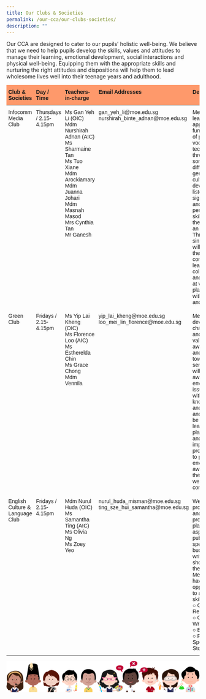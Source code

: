 ```yaml
---
title: Our Clubs & Societies
permalink: /our-cca/our-clubs-societies/
description: ""
---
```

<p>Our CCA are designed to cater to our pupils’ holistic well-being. We believe that we need to help pupils develop the skills, values and attitudes to manage their learning, emotional development, social interactions and physical well-being. Equipping them with the appropriate skills and nurturing the right attitudes and dispositions will help them to lead wholesome lives well into their teenage years and adulthood.</p>
<style type="text/css">
.tg  {border-collapse:collapse;border-spacing:0;}
.tg td{border-style:solid;border-width:0px;font-family:Arial, sans-serif;font-size:14px;overflow:hidden;
  padding:10px 5px;word-break:normal;}
.tg th{border-style:solid;border-width:0px;font-family:Arial, sans-serif;font-size:14px;font-weight:normal;
  overflow:hidden;padding:10px 5px;word-break:normal;}
.tg .tg-uuj7{background-color:#fe996b;border-color:inherit;font-weight:bold;text-align:left;vertical-align:top}
.tg .tg-0pky{border-color:inherit;text-align:left;vertical-align:top}
</style>
<table class="tg">
<thead>
  <tr>
    <th class="tg-uuj7">Club &amp; Societies</th>
    <th class="tg-uuj7">Day / Time</th>
    <th class="tg-uuj7">Teachers-in-charge</th>
    <th class="tg-uuj7">Email Addresses</th>
    <th class="tg-uuj7">Description</th>
  </tr>
</thead>
<tbody>
  <tr>
    <td class="tg-0pky">Infocomm Media Club</td>
    <td class="tg-0pky">Thursdays / 2.15-4.15pm</td>
    <td class="tg-0pky">Ms Gan Yeh Li (OIC)<br>Mdm Nurshirah Adnan (AIC)<br>Ms Sharmaine Tan<br>Ms Tuo Xiane<br>Mdm Arockiamary<br>Mdm Juanna Johari<br>Mdm Masnah Masod<br>Mrs Cynthia Tan<br>Mr Ganesh<br></td>
    <td class="tg-0pky">gan_yeh_li@moe.edu.sg<br>nurshirah_binte_adnan@moe.edu.sg<br></td>
    <td class="tg-0pky">Members will learn and apply the fundamentals of proper vocal techniques through songs of different genres and cultures. They develop listening, sight-reading, and performing skills when they sing as an ensemble. Through singing, they will develop their confidence, learn to collaborate, and perform at various platforms within school and beyond.</td>
  </tr>
  <tr>
    <td class="tg-0pky">Green Club</td>
    <td class="tg-0pky">Fridays / 2.15-4.15pm</td>
    <td class="tg-0pky">Ms Yip Lai Kheng (OIC)<br>Ms Florence Loo (AIC)<br>Ms Estherelda Chin<br>Ms Grace Chong<br>Mdm Vennila<br></td>
    <td class="tg-0pky">yip_lai_kheng@moe.edu.sg<br>loo_mei_lin_florence@moe.edu.sg<br></td>
    <td class="tg-0pky">Members will develop good character anchored on values, global awareness, and a mindset towards service. They will develop awareness of environmental issues, equip with values, knowledge, and skills, and learn to be adaptive leaders to plan, lead and implement programmes to promote environmental awareness in the school as well as the community.</td>
  </tr>
  <tr>
    <td class="tg-0pky">English Culture &amp; Language Club</td>
    <td class="tg-0pky">Fridays / 2.15-4.15pm</td>
    <td class="tg-0pky">Mdm Nurul Huda (OIC)<br>Ms Samantha Ting (AIC)<br>Ms Olivia Ng<br>Ms Zoey Yeo<br></td>
    <td class="tg-0pky">nurul_huda_misman@moe.edu.sg<br>ting_sze_hui_samantha@moe.edu.sg<br></td>
    <td class="tg-0pky">We are media producers and we provide the platforms for aspiring public speakers and budding writers to showcase their talents. Members will have opportunities to acquire skills in:<br>○ Content &amp; Research<br>○ Creative Writing<br>○ Editing<br>○ Public Speaking / Storytelling</td>
  </tr>
</tbody>
</table>

![](/images/kids.png)
